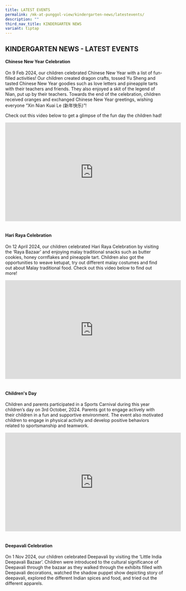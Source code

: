 ```yaml
---
title: LATEST EVENTS
permalink: /mk-at-punggol-view/kindergarten-news/latestevents/
description: ""
third_nav_title: KINDERGARTEN NEWS
variant: tiptap
---
```

<h2>KINDERGARTEN NEWS - LATEST EVENTS</h2>
<p></p>
<h4>Chinese New Year Celebration</h4>
<p>On 9 Feb 2024, our children celebrated Chinese New Year with a list of
fun-filled activities! Our children created dragon crafts, tossed Yu Sheng
and tasted Chinese New Year goodies such as love letters and pineapple
tarts with their teachers and friends. They also enjoyed a skit of the
legend of Nian, put up by their teachers. Towards the end of the celebration,
children received oranges and exchanged Chinese New Year greetings, wishing
everyone “Xin Nian Kuai Le (新年快乐)”!&nbsp;</p>
<p>Check out this video below to get a glimpse of the fun day the children
had!</p>
<p></p>
<div class="iframe-wrapper">
<iframe height="315" width="560" allowfullscreen="true" frameborder="0" src="https://www.youtube.com/embed/fsRCtmtkQ7k?si=RJv3QNrwMVyJXDaT"></iframe>
</div>
<h4><br>Hari Raya Celebration</h4>
<p>On 12 April 2024, our children celebrated Hari Raya Celebration by visiting
the ‘Raya Bazaar’ and enjoying malay traditional snacks such as butter
cookies, honey cornflakes and pineapple tart. Children also got the opportunities
to weave ketupat, try out different malay costumes and find out about Malay
traditional food. Check out this video below to find out more!</p>
<div class="iframe-wrapper">
<iframe height="315" width="560" allowfullscreen="true" frameborder="0" src="https://www.youtube.com/embed/7IaASLtnGFg?si=7HhfnOnT9SEvfZVA"></iframe>
</div>
<h4><br>Children's Day</h4>
<p>Children and parents participated in a Sports Carnival during this year
children’s day on 3rd October, 2024. Parents got to engage actively with
their children in a fun and supportive environment. The event also motivated
children to engage in physical activity and develop positive behaviors
related to sportsmanship and teamwork.</p>
<div class="iframe-wrapper">
<iframe height="315" width="560" allowfullscreen="true" frameborder="0" src="https://www.youtube.com/embed/DnmhPS1JGvo?si=gdrMUmzm_4dO18Ka"></iframe>
</div>
<h4><br>Deepavali Celebration</h4>
<p>On 1 Nov 2024, our children celebrated Deepavali by visiting the ‘Little
India Deepavali Bazaar’. Children were introduced to the cultural significance
of Deepavali through the bazaar as they walked through the exhibits filled
with Deepavali decorations, watched the shadow puppet show depicting story
of deepavali, explored the different Indian spices and food, and tried
out the different apparels.</p>
<p></p>
<p></p>